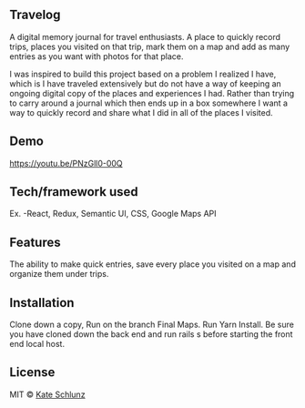 ## Travelog
A digital memory journal for travel enthusiasts. A place to quickly record trips, places you visited on that trip, mark them on a map and add as many entries as you want with photos for that place.

I was inspired to build this project based on a problem I realized I have, which is I have traveled extensively but do not have a way of keeping an ongoing digital copy of the places and experiences I had. Rather than trying to carry around a journal which then ends up in a box somewhere I want a way to quickly record and share what I did in all of the places I visited.



## Demo
https://youtu.be/PNzGll0-00Q

## Tech/framework used
Ex. -React, Redux, Semantic UI, CSS, Google Maps API


## Features
The ability to make quick entries, save every place you visited on a map and organize them under trips.


## Installation
Clone down a copy, Run on the branch Final Maps. Run Yarn Install. Be sure you have cloned down the back end and run rails s before starting the front end local host.






## License


MIT © [Kate Schlunz]()
